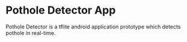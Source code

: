 # Pothole Detector App

Pothole Detector is a tflite android application prototype which detects pothole in real-time.
